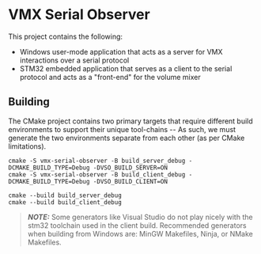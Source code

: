 # VMX Serial Observer

This project contains the following:
- Windows user-mode application that acts as a server for VMX interactions over a serial protocol
- STM32 embedded application that serves as a client to the serial protocol and acts as a "front-end" for the volume mixer

## Building

The CMake project contains two primary targets that require different build environments to support their unique tool-chains -- As such, we must generate the two environments separate from each other (as per CMake limitations).

```console
cmake -S vmx-serial-observer -B build_server_debug -DCMAKE_BUILD_TYPE=Debug -DVSO_BUILD_SERVER=ON
cmake -S vmx-serial-observer -B build_client_debug -DCMAKE_BUILD_TYPE=Debug -DVSO_BUILD_CLIENT=ON

cmake --build build_server_debug
cmake --build build_client_debug
```

> **_NOTE:_**  Some generators like Visual Studio do not play nicely with the stm32 toolchain used in the client build. Recommended generators when building from Windows are: MinGW Makefiles, Ninja, or NMake Makefiles.
